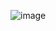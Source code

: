 ![image](https://user-images.githubusercontent.com/90745373/187941067-7baafb4f-17e7-42db-a001-623c748a787e.png)
